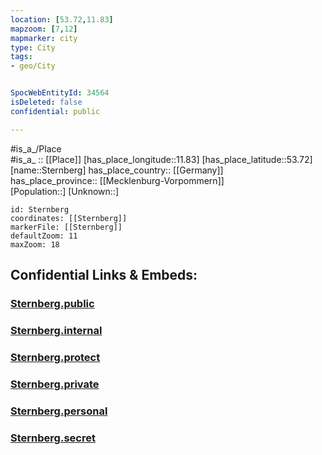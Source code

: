 ```yaml
---
location: [53.72,11.83] 
mapzoom: [7,12] 
mapmarker: city 
type: City
tags:
- geo/City


SpocWebEntityId: 34564
isDeleted: false
confidential: public

---
```

#is_a_/Place  
#is_a_ :: [[Place]] 
[has_place_longitude::11.83] 
[has_place_latitude::53.72] 
[name::Sternberg] 
has_place_country:: [[Germany]]  
has_place_province:: [[Mecklenburg-Vorpommern]]  
[Population::] 
[Unknown::] 


```leaflet
id: Sternberg
coordinates: [[Sternberg]] 
markerFile: [[Sternberg]] 
defaultZoom: 11 
maxZoom: 18
```


## Confidential Links & Embeds: 

### [Sternberg.public](/_public/\Earth\Continent\Europe\Europe~Central\Germany\Germany~East\Mecklenburg-Vorpommern\counties~MV\Ludwigslust-Parchim\cities~Parchim\Sternberger_Seen\boroughs~Sternb_SeeSternberg.public.md) 

### [Sternberg.internal](/_internal/\Earth\Continent\Europe\Europe~Central\Germany\Germany~East\Mecklenburg-Vorpommern\counties~MV\Ludwigslust-Parchim\cities~Parchim\Sternberger_Seen\boroughs~Sternb_SeeSternberg.internal.md) 

### [Sternberg.protect](/_protect/\Earth\Continent\Europe\Europe~Central\Germany\Germany~East\Mecklenburg-Vorpommern\counties~MV\Ludwigslust-Parchim\cities~Parchim\Sternberger_Seen\boroughs~Sternb_SeeSternberg.protect.md) 

### [Sternberg.private](/_private/\Earth\Continent\Europe\Europe~Central\Germany\Germany~East\Mecklenburg-Vorpommern\counties~MV\Ludwigslust-Parchim\cities~Parchim\Sternberger_Seen\boroughs~Sternb_SeeSternberg.private.md) 

### [Sternberg.personal](/_personal/\Earth\Continent\Europe\Europe~Central\Germany\Germany~East\Mecklenburg-Vorpommern\counties~MV\Ludwigslust-Parchim\cities~Parchim\Sternberger_Seen\boroughs~Sternb_SeeSternberg.personal.md) 

### [Sternberg.secret](/_secret/\Earth\Continent\Europe\Europe~Central\Germany\Germany~East\Mecklenburg-Vorpommern\counties~MV\Ludwigslust-Parchim\cities~Parchim\Sternberger_Seen\boroughs~Sternb_SeeSternberg.secret.md)

